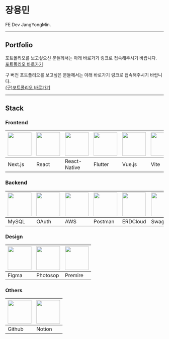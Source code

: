 # 장용민

FE Dev JangYongMin.

---

## Portfolio

포트폴리오를 보고싶으신 분들께서는 아래 바로가기 링크로 접속해주시기 바랍니다.<br />
[포트폴리오 바로가기](https://poiuy4004.github.io/portfolio/)

구 버전 포트폴리오를 보고싶은 분들께서는 아래 바로가기 링크로 접속해주시기 바랍니다.<br />
[(구)포트폴리오 바로가기](https://poiuy4004.github.io/)

---

## Stack

### Frontend
| <img src="https://seeklogo.com/images/N/next-js-logo-7929BCD36F-seeklogo.com.png" width=75px /> | <img src="https://seeklogo.com/images/R/react-logo-7B3CE81517-seeklogo.com.png" width=75px /> | <img src="https://seeklogo.com/images/R/react-native-logo-221C671C70-seeklogo.com.png" width=75px /> | <img src="https://seeklogo.com/images/F/flutter-logo-5086DD11C5-seeklogo.com.png" width=75px /> | <img src="https://seeklogo.com/images/V/vuejs-logo-17D586B587-seeklogo.com.png" width=75px /> | <img src="https://upload.wikimedia.org/wikipedia/commons/f/f1/Vitejs-logo.svg" width=75px /> |
| ------- | ----- | ------------ | ------- | ------ | ---- |
| Next.js | React | React-Native | Flutter | Vue.js | Vite |

### Backend
| <img src="https://seeklogo.com/images/M/mysql-logo-B047FB7790-seeklogo.com.png" width=75px /> | <img src="https://seeklogo.com/images/O/oauth-logo-D9869ED13F-seeklogo.com.png" width=75px /> | <img src="https://seeklogo.com/images/A/amazon-web-services-aws-logo-6C2E3DCD3E-seeklogo.com.png" width=75px /> | <img src="https://seeklogo.com/images/P/postman-logo-0087CA0D15-seeklogo.com.png" width=75px /> | <img src="https://img1.daumcdn.net/thumb/R1280x0/?scode=mtistory2&fname=https%3A%2F%2Fblog.kakaocdn.net%2Fdn%2FunW26%2FbtrPSZYKyc6%2FBCKH21EKO8ms93kUHFK7I0%2Fimg.png" width=75px /> | <img src="https://cdn.svgporn.com/logos/swagger.svg" width=75px /> |
| ----- | ----- | --- | ------- | -------- | ------- |
| MySQL | OAuth | AWS | Postman | ERDCloud | Swagger |

### Design
| <img src="https://seeklogo.com/images/F/figma-logo-E4E21D3AEA-seeklogo.com.png" width=75px /> | <img src="https://seeklogo.com/images/A/adobe-photoshop-logo-7B88D7B5AA-seeklogo.com.png" width=75px /> | <img src="https://seeklogo.com/images/A/adobe-premiere-logo-0B31ECF881-seeklogo.com.png" width=75px /> |
| ----- | -------- | ------- |
| Figma | Photosop | Premire |

### Others
| <img src="https://github.githubassets.com/assets/GitHub-Mark-ea2971cee799.png" width=75px /> | <img src="https://seeklogo.com/images/N/notion-app-logo-009B1538E8-seeklogo.com.png" width=75px /> |
| ------ | ------ |
| Github | Notion |
